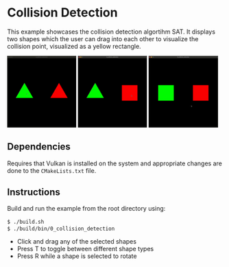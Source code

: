 # Collision Detection
This example showcases the collision detection algortihm SAT. It displays two shapes which
 the user can drag into each other to visualize the collision point, visualized as a
  yellow rectangle.

<img src="./doc/tri-tri.gif" width="32%" /> <img src="./doc/tri-rect.gif" width="32%" /> <img src="./doc/rect-rect.gif" width="32%" />

## Dependencies
Requires that Vulkan is installed on the system and appropriate changes are done to the `CMakeLists.txt` file.
## Instructions
Build and run the example from the root directory using:
````
$ ./build.sh
$ ./build/bin/0_collision_detection
````

- Click and drag any of the selected shapes
- Press T to toggle between different shape types
- Press R while a shape is selected to rotate

